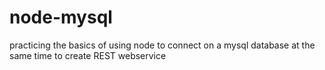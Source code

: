 # node-mysql
practicing the basics of using node to connect on a mysql database at the same time to create REST webservice

